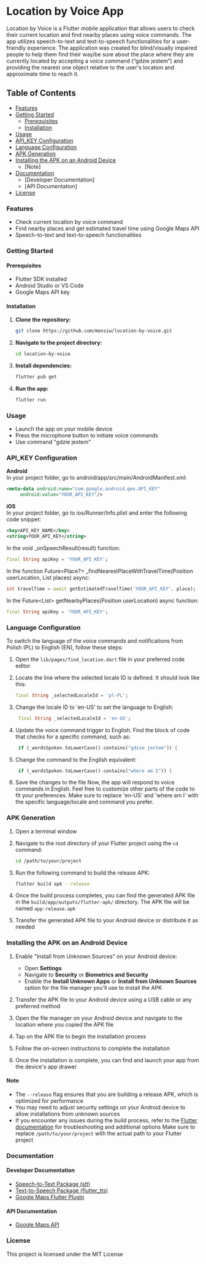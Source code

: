 # Location by Voice App

Location by Voice is a Flutter mobile application that allows users to check their current location and find nearby places using voice commands. The app utilizes speech-to-text and text-to-speech functionalities for a user-friendly experience.
The application was created for blind/visually impaired people to help them find their way/be sure about
the place where they are currently located by accepting a voice command (“gdzie jestem”) and providing the nearest one
object relative to the user's location and approximate time to reach it.
## Table of Contents
- [Features](#features)
- [Getting Started](#getting-started)
  - [Prerequisites](#prerequisites)
  - [Installation](#installation)
- [Usage](#usage)
- [API_KEY Configuration](#api_key-configuration)
- [Language Configuration](#language-configuration)
- [APK Generation](#apk-generation)
- [Installing the APK on an Android Device](#installing-the-apk-on-an-android-device)
  - [Note]
- [Documentation](#documentation)
    - [Developer Documentation]
    - [API Documentation]
- [License](#license)

### Features
- Check current location by voice command
- Find nearby places and get estimated travel time using Google Maps API
- Speech-to-text and text-to-speech functionalities

### Getting Started

#### Prerequisites
- Flutter SDK installed
- Android Studio or VS Code
- Google Maps API key
#### Installation
1. **Clone the repository:**
    ```bash
    git clone https://github.com/monsiw/location-by-voice.git
    ```
2. **Navigate to the project directory:**
    ```bash
    cd location-by-voice
    ```
3. **Install dependencies:**
    ```bash
    flutter pub get
    ```
4. **Run the app:**
    ```bash
    flutter run
    ```
    
### Usage
- Launch the app on your mobile device
- Press the microphone button to initiate voice commands
- Use command "gdzie jestem"

### API_KEY Configuration
**Android** <br>
In your project folder, go to android/app/src/main/AndroidManifest.xml:
  ```xml
  <meta-data android:name="com.google.android.geo.API_KEY"
       android:value="YOUR_API_KEY"/>
  ```
**iOS** <br>
In your project folder, go to ios/Runner/Info.plist and enter the following code snippet:
  ```xml
  <key>API_KEY_NAME</key>
  <string>YOUR_API_KEY</string>
  ```
In the void _onSpeechResult(result) function:
  ```dart
  final String apiKey = 'YOUR_API_KEY';
  ```
In the function Future<Place?> _findNearestPlaceWithTravelTime(Position userLocation, List<Place> places) async:
  ```dart
  int travelTime = await getEstimatedTravelTime('YOUR_API_KEY', place);
  ```
In the Future<List<Place>> getNearbyPlaces(Position userLocation) async function:
  ```dart
  final String apiKey = 'YOUR_API_KEY';
  ```
### Language Configuration

To switch the language of the voice commands and notifications from Polish (PL) to English (EN), follow these steps:

1. Open the `lib/pages/find_location.dart` file in your preferred code editor

2. Locate the line where the selected locale ID is defined. It should look like this:
   ```dart
   final String _selectedLocaleId = 'pl-PL';
3. Change the locale ID to 'en-US' to set the language to English:
   ```dart
    final String _selectedLocaleId = 'en-US';
4. Update the voice command trigger to English. Find the block of code that checks for a specific command, such as:
   ```dart
    if (_wordsSpoken.toLowerCase().contains("gdzie jestem")) {
5. Change the command to the English equivalent:
   ```dart
    if (_wordsSpoken.toLowerCase().contains("where am I")) {
6. Save the changes to the file
Now, the app will respond to voice commands in English. Feel free to customize other parts of the code to fit your preferences.
Make sure to replace 'en-US' and 'where am I' with the specific language/locale and command you prefer.

### APK Generation

1. Open a terminal window

2. Navigate to the root directory of your Flutter project using the `cd` command:
    ```bash
    cd /path/to/your/project
    ```

3. Run the following command to build the release APK:
    ```bash
    flutter build apk --release
    ```

4. Once the build process completes, you can find the generated APK file in the `build/app/outputs/flutter-apk/` directory. The APK file will be named `app-release.apk`

5. Transfer the generated APK file to your Android device or distribute it as needed

### Installing the APK on an Android Device

1. Enable "Install from Unknown Sources" on your Android device:
    - Open **Settings**
    - Navigate to **Security** or **Biometrics and Security**
    - Enable the **Install Unknown Apps** or **Install from Unknown Sources** option for the file manager you'll use to install the APK

2. Transfer the APK file to your Android device using a USB cable or any preferred method

3. Open the file manager on your Android device and navigate to the location where you copied the APK file

4. Tap on the APK file to begin the installation process

5. Follow the on-screen instructions to complete the installation

6. Once the installation is complete, you can find and launch your app from the device's app drawer

#### Note
- The `--release` flag ensures that you are building a release APK, which is optimized for performance
- You may need to adjust security settings on your Android device to allow installations from unknown sources
- If you encounter any issues during the build process, refer to the [Flutter documentation](https://flutter.dev/docs/deployment/android) for troubleshooting and additional options
Make sure to replace `/path/to/your/project` with the actual path to your Flutter project

### Documentation
#### Developer Documentation
- [Speech-to-Text Package (stt)](https://pub.dev/packages/speech_to_text)
- [Text-to-Speech Package (flutter_tts)](https://pub.dev/packages/flutter_tts)
- [Google Maps Flutter Plugin](https://pub.dev/packages/google_maps_flutter)

#### API Documentation
- [Google Maps API](https://developers.google.com/maps/documentation)

### License
This project is licensed under the MIT License
